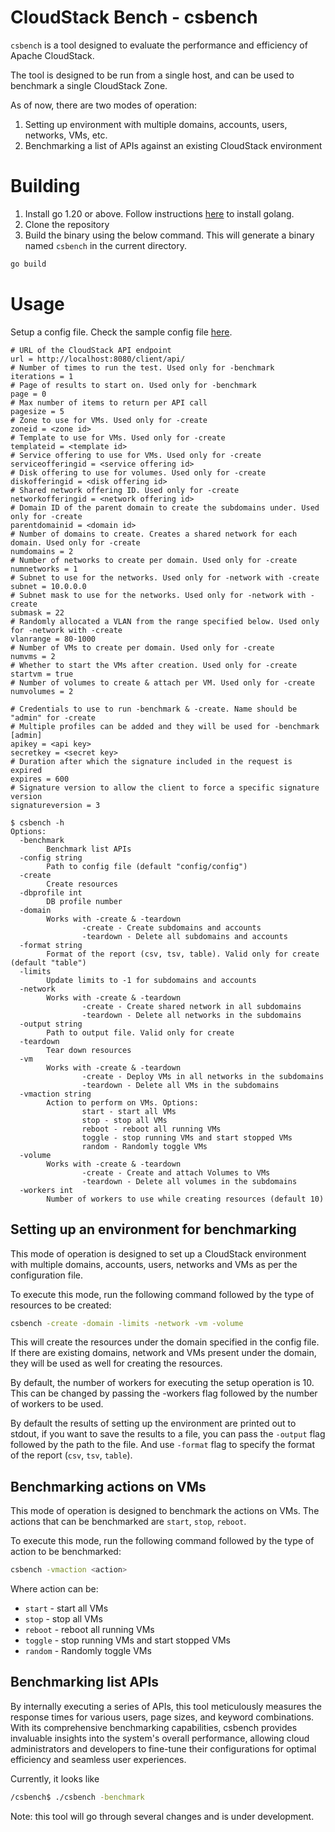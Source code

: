 # CloudStack Bench - csbench

`csbench` is a tool designed to evaluate the performance and efficiency of
Apache CloudStack.

The tool is designed to be run from a single host, and can be used to benchmark
a single CloudStack Zone.

As of now, there are two modes of operation:
1. Setting up environment with multiple domains, accounts, users, networks, VMs, etc.
2. Benchmarking a list of APIs against an existing CloudStack environment

# Building
1. Install go 1.20 or above. Follow instructions [here](https://go.dev/doc/install) to install golang.
2. Clone the repository
3. Build the binary using the below command. This will generate a binary named `csbench` in the current directory.
```bash
go build
```

# Usage

Setup a config file. Check the sample config file [here](./config/config).

```
# URL of the CloudStack API endpoint
url = http://localhost:8080/client/api/
# Number of times to run the test. Used only for -benchmark
iterations = 1
# Page of results to start on. Used only for -benchmark
page = 0
# Max number of items to return per API call
pagesize = 5
# Zone to use for VMs. Used only for -create
zoneid = <zone id>
# Template to use for VMs. Used only for -create
templateid = <template id>
# Service offering to use for VMs. Used only for -create
serviceofferingid = <service offering id>
# Disk offering to use for volumes. Used only for -create
diskofferingid = <disk offering id>
# Shared network offering ID. Used only for -create
networkofferingid = <network offering id>
# Domain ID of the parent domain to create the subdomains under. Used only for -create
parentdomainid = <domain id>
# Number of domains to create. Creates a shared network for each domain. Used only for -create
numdomains = 2
# Number of networks to create per domain. Used only for -create
numnetworks = 1
# Subnet to use for the networks. Used only for -network with -create
subnet = 10.0.0.0
# Subnet mask to use for the networks. Used only for -network with -create
submask = 22
# Randomly allocated a VLAN from the range specified below. Used only for -network with -create
vlanrange = 80-1000
# Number of VMs to create per domain. Used only for -create
numvms = 2
# Whether to start the VMs after creation. Used only for -create
startvm = true
# Number of volumes to create & attach per VM. Used only for -create
numvolumes = 2

# Credentials to use to run -benchmark & -create. Name should be "admin" for -create
# Multiple profiles can be added and they will be used for -benchmark
[admin]
apikey = <api key>
secretkey = <secret key>
# Duration after which the signature included in the request is expired
expires = 600
# Signature version to allow the client to force a specific signature version
signatureversion = 3
```


```
$ csbench -h
Options:
  -benchmark
        Benchmark list APIs
  -config string
        Path to config file (default "config/config")
  -create
        Create resources
  -dbprofile int
        DB profile number
  -domain
        Works with -create & -teardown
                -create - Create subdomains and accounts
                -teardown - Delete all subdomains and accounts
  -format string
        Format of the report (csv, tsv, table). Valid only for create (default "table")
  -limits
        Update limits to -1 for subdomains and accounts
  -network
        Works with -create & -teardown
                -create - Create shared network in all subdomains
                -teardown - Delete all networks in the subdomains
  -output string
        Path to output file. Valid only for create
  -teardown
        Tear down resources
  -vm
        Works with -create & -teardown
                -create - Deploy VMs in all networks in the subdomains
                -teardown - Delete all VMs in the subdomains
  -vmaction string
        Action to perform on VMs. Options:
                start - start all VMs
                stop - stop all VMs
                reboot - reboot all running VMs
                toggle - stop running VMs and start stopped VMs
                random - Randomly toggle VMs
  -volume
        Works with -create & -teardown
                -create - Create and attach Volumes to VMs
                -teardown - Delete all volumes in the subdomains
  -workers int
        Number of workers to use while creating resources (default 10)
```

## Setting up an environment for benchmarking
This mode of operation is designed to set up a CloudStack environment with multiple domains, accounts, users, networks and VMs as per the configuration file.

To execute this mode, run the following command followed by the type of resources to be created:
```bash
csbench -create -domain -limits -network -vm -volume
```

This will create the resources under the domain specified in the config file. If there are existing domains, network and VMs present under the domain, they will be used as well for creating the resources.

By default, the number of workers for executing the setup operation is 10. This can be changed by passing the -workers flag followed by the number of workers to be used.

By default the results of setting up the environment are printed out to stdout, if you want to save the results to a file, you can pass the `-output` flag followed by the path to the file. And use `-format` flag to specify the format of the report (`csv`, `tsv`, `table`).

## Benchmarking actions on VMs
This mode of operation is designed to benchmark the actions on VMs. The actions that can be benchmarked are `start`, `stop`, `reboot`.

To execute this mode, run the following command followed by the type of action to be benchmarked:
```bash
csbench -vmaction <action>
```
Where action can be:
  - `start` - start all VMs
  - `stop` - stop all VMs
  - `reboot` - reboot all running VMs
  - `toggle` - stop running VMs and start stopped VMs
  - `random` - Randomly toggle VMs

## Benchmarking list APIs
By internally executing a series of APIs, this tool meticulously measures the response times for various users, page sizes, and keyword combinations. 
With its comprehensive benchmarking capabilities, csbench provides invaluable insights into the system's overall performance, allowing cloud administrators 
and developers to fine-tune their configurations for optimal efficiency and seamless user experiences.

Currently, it looks like

```bash
/csbench$ ./csbench -benchmark
```

Note: this tool will go through several changes and is under development.
